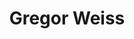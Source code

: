 ---
SICRIS: null
draft: false
fixName: gregor_weiss
lab: Laboratory for Data Technologies
labPos: Laboratory Member
location: R2.44 - Laboratorij LPT
mailInfo: gregor.weiss@fri.uni-lj.si
officeHours: null
profName: Assist. Gregor Weiss
profTitle: Researcher
telephoneInfo: null
title: Gregor Weiss
---
